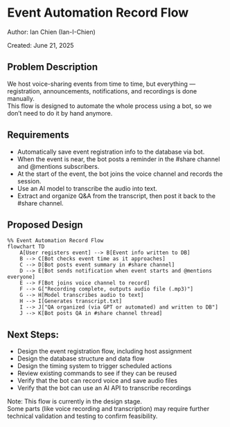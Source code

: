# Event Automation Record Flow

Author: Ian Chien (Ian-I-Chien)

Created: June 21, 2025

## Problem Description

We host voice-sharing events from time to time, but everything — registration, announcements, notifications, and recordings is done manually.  
This flow is designed to automate the whole process using a bot, so we don’t need to do it by hand anymore.  

## Requirements

- Automatically save event registration info to the database via bot.  
- When the event is near, the bot posts a reminder in the #share channel and @mentions subscribers.  
- At the start of the event, the bot joins the voice channel and records the session.
- Use an AI model to transcribe the audio into text.  
- Extract and organize Q&A from the transcript, then post it back to the #share channel.

## Proposed Design

```mermaid
%% Event Automation Record Flow
flowchart TD
    A[User registers event] --> B[Event info written to DB]
    B --> C[Bot checks event time as it approaches]
    C --> D[Bot posts event summary in #share channel]
    D --> E[Bot sends notification when event starts and @mentions everyone]
    E --> F[Bot joins voice channel to record]
    F --> G["Recording complete, outputs audio file (.mp3)"]
    G --> H[Model transcribes audio to text]
    H --> I[Generates transcript.txt]
    I --> J["QA organized (via GPT or automated) and written to DB"]
    J --> K[Bot posts QA in #share channel thread]
```

## Next Steps:

- Design the event registration flow, including host assignment 
- Design the database structure and data flow  
- Design the timing system to trigger scheduled actions  
- Review existing commands to see if they can be reused  
- Verify that the bot can record voice and save audio files  
- Verify that the bot can use an AI API to transcribe recordings  

Note: This flow is currently in the design stage.  
Some parts (like voice recording and transcription) may require further technical validation and testing to confirm feasibility.  